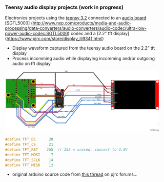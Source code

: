 ### Teensy audio display projects (work in progress)
Electronics projects using the [teensy 3.2](https://www.pjrc.com/store/teensy32.html) connected to an [audio board](https://www.pjrc.com/store/teensy3_audio.html) [SGTL5000] (http://www.nxp.com/products/media-and-audio-processing/data-converters/audio-converters/audio-codec/ultra-low-power-audio-codec:SGTL5000) codec and a [2.2" tft display] (https://www.pjrc.com/store/display_ili9341.html)
* Display waveform captured from the teensy audio board on the 2.2" tft display 
* Process incomming audio while displaying incomming and/or outgoing audio on tft display 

![teensy lcd and audio circuit diagram](https://github.com/newdigate/teensy_audio_tft/blob/master/teensylcd1.png?raw=true)
```c
#define TFT_DC      20
#define TFT_CS      21
#define TFT_RST    255  // 255 = unused, connect to 3.3V
#define TFT_MOSI     7
#define TFT_SCLK    14
#define TFT_MISO    12
```
* original arduino source code from [this thread](https://forum.pjrc.com/threads/24793-Audio-Library?p=55821&viewfull=1#post55821) on pjrc forums...
